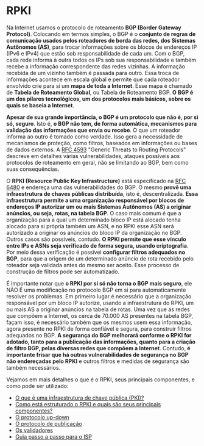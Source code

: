 # RPKI

Na Internet usamos o protocolo de roteamento **BGP (Border Gateway Protocol)**. Colocando em termos simples, o BGP é o **conjunto de regras de comunicação usados pelos roteadores de borda das redes, dos Sistemas Autônomos (AS)**, para trocar informações sobre os blocos de endereços IP (IPv6 e IPv4) que estão sob responsabilidade de cada um. Com o BGP, cada rede informa à outra todos os IPs sob sua responsabilidade e também recebe a informação correspondente das redes vizinhas. A informação recebida de um vizinho também é passada para outro. Essa troca de informações acontece em escala global e permite que cada roteador envolvido crie para si um **mapa de toda a Internet**. Esse mapa é chamado de **Tabela de Roteamento Global**, ou Tabela de Roteamento BGP. **O BGP é um dos pilares tecnológicos, um dos protocolos mais básicos, sobre os quais se baseia a Internet**.

**Apesar de sua grande importância, o BGP é um protocolo que não é, por si só, seguro**. Isto é, **o BGP não tem, de forma automática, mecanismos para validação das informações que envia ou recebe**. O que um roteador informa ao outro é tomado como verdade. Isso gera a necessidade de mecanismos de proteção, como filtros, baseados em informações ou bases de dados externos. A [RFC 4593](https://tools.ietf.org/html/rfc4593) "Generic Threats to Routing Protocols" descreve em detalhes várias vulnerabilidades, ataques possíveis aos protocolos de roteamento em geral, não se limitando ao BGP, bem como suas consequências. 

O **RPKI (Resource Public Key Infrastructure)** está especificado na [RFC 6480](https://tools.ietf.org/html/rfc6480) e endereça uma das vulnerabilidades do BGP. O mesmo **provê uma infraestrutura de chaves públicas distribuída**, isto é, descentralizada. **Essa infraestrutura permite a uma organização responsável por blocos de endereços IP autorizar um ou mais Sistemas Autônomos (AS) a originar anúncios, ou seja, rotas, na tabela BGP**. O caso mais comum é que a organização para a qual um determinado bloco IP está alocado tenha alocado para si própria também um ASN, e no RPKI esse ASN será autorizado a originar os anúncios do bloco IP da organização no BGP. Outros casos são possíveis, contudo. **O RPKI permite que esse vínculo entre IPs e ASNs seja verificado de forma segura, usando criptografia**. Por meio dessa verificação é possível **configurar filtros adequados no BGP**, para que a origem de um determinado anúncio de rota recebido pelo roteador seja validada antes do mesmo ser aceito. Esse processo de construção de filtros pode ser automatizado.

É importante notar que **o RPKI por si só não torna o BGP mais seguro**, ele NÃO É uma modificação no protocolo BGP em si para automaticamente resolver os problemas. Em primeiro lugar é necessário que a organização responsável por um bloco IP autorize, usando a infraestrutura do RPKI, um ou mais AS a originar anúncios na tabela de rotas. Uma vez que as redes que compõem a Internet, os cerca de 70.000 AS presentes na tabela BGP, façam isso, é necessário também que os mesmos usem essa informação, agora presente no RPKI de forma confiável e segura, para construir filtros adequados no BGP. **A segurança do BGP melhorará conforme o RPKI for adotado, tanto para a publicação das informações, quanto para a criação de filtro BGP, pelas diversas redes que compõem a Internet**. Contudo, **é importante frisar que há outras vulnerabilidades de segurança no BGP não endereçadas pelo RPKI** e outros filtros e medidas de segurança são também necessários. 

Vejamos em mais detalhes o que é o RPKI, seus principais componentes, e como pode ser utilizado:

- [O que é uma infraestrutura de chave pública (PKI)?](pki/)
- [Como está estruturado o RPKI e quais são seus principais componentes?](rpki/)
- [O protocolo up-down](updown/)
- [O protocolo de publicação](publication/)
- [Os validadores](validators/)
- [Guia passo a passo para o ISP](howto/)
